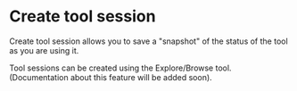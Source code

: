# Create tool session

Create tool session allows you to save a "snapshot" of the status of the tool as you are using it.

Tool sessions can be created using the Explore/Browse tool. (Documentation about this feature will be added soon).